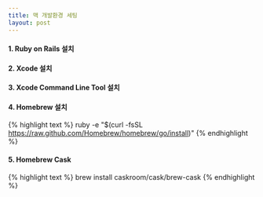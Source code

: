 ```yaml
---
title: 맥 개발환경 세팅
layout: post
---
```


#### 1. Ruby on Rails 설치


#### 2. Xcode 설치


#### 3. Xcode Command Line Tool 설치


#### 4. Homebrew 설치

{% highlight text %}
ruby -e "$(curl -fsSL https://raw.github.com/Homebrew/homebrew/go/install)"
{% endhighlight %}
    

#### 5. Homebrew Cask

{% highlight text %}
brew install caskroom/cask/brew-cask
{% endhighlight %}    